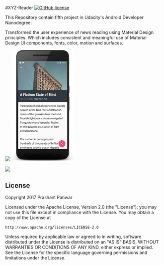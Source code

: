 #XYZ-Reader
[![GitHub license](https://img.shields.io/crates/l/rustc-serialize.svg)](https://github.com/prshntpnwr/XYZ-Reader/blob/master/LICENSE.txt)

This Repository contain fifth project in Udacity's Android Developer Nanodegree.

Transformed the user experience of news reading using Material Design principles. Which includes consistent and meaningful use of Material Design UI components, fonts, color, motion and surfaces.

<img width="40%" src="/art/article_list_main.png" />  <img width="40%" src="/art/detail_article.png" />

<img width="60%" src="/art/detail_article_land.png" />


## License

Copyright 2017 Prashant Panwar

Licensed under the Apache License, Version 2.0 (the "License");
you may not use this file except in compliance with the License.
You may obtain a copy of the License at

    http://www.apache.org/licenses/LICENSE-2.0

Unless required by applicable law or agreed to in writing, software
distributed under the License is distributed on an "AS IS" BASIS,
WITHOUT WARRANTIES OR CONDITIONS OF ANY KIND, either express or implied.
See the License for the specific language governing permissions and
limitations under the License.
